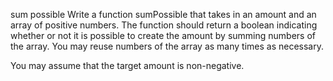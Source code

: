 sum possible
Write a function sumPossible that takes in an amount and an array of positive numbers. The function should return a boolean indicating whether or not it is possible to create the amount by summing numbers of the array. You may reuse numbers of the array as many times as necessary.

You may assume that the target amount is non-negative.
